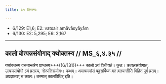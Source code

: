 ```yaml
---
title: ३१ टिप्पन्यः

---
```

- 6/129: E1,6; E2: vatsair amāvāsyāyām
- 6/130: E2: 5,295; E6: 2,167

____________________________________________


## कालो वोत्पन्नसंयोगाद् यथोक्तस्य // MS_६,४.३५ //

यथोक्तस्य वचनान्तरेण प्राप्तस्य+++({6/131})+++ कालो ऽयं विधीयते। कुतः। उत्पन्नसंयोगात्, उत्पन्नसंयोगो ऽयं व्रतस्य, नोत्पत्तिसंयोगः। कथम्। अमाषममांसं बहुसर्पिष्कं व्रतं व्रतयन्तीति विहितं पूर्वं व्रतम्। अप्रज्ञातश् च कालः। तस्मात् कालविधिर् इति।
